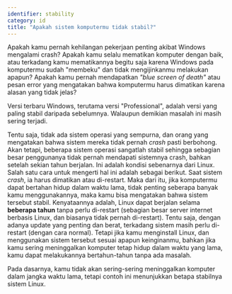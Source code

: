 ```yaml
---
identifier: stability
category: id
title: "Apakah sistem komputermu tidak stabil?"
---
```


Apakah kamu pernah kehilangan pekerjaan penting akibat Windows mengalami crash? Apakah kamu selalu mematikan komputer dengan baik, atau terkadang kamu mematikannya begitu saja karena Windows pada komputermu sudah "membeku" dan tidak mengijinkanmu melakukan apapun? Apakah kamu pernah mendapatkan <i>"blue screen of death"</i> atau pesan error yang mengatakan bahwa komputermu harus dimatikan karena alasan yang tidak jelas?

Versi terbaru Windows, terutama versi "Professional", adalah versi yang paling stabil daripada sebelumnya. Walaupun demikian masalah ini masih sering terjadi.

Tentu saja, tidak ada sistem operasi yang sempurna, dan orang yang mengatakan bahwa sistem mereka tidak pernah <i>crash</i> pasti berbohong. Akan tetapi, beberapa sistem operasi sangatlah stabil sehingga sebagian besar penggunanya tidak pernah mendapati sistemnya crash, bahkan setelah sekian tahun berjalan. Ini adalah kondisi sebenarnya dari Linux. Salah satu cara untuk mengerti hal ini adalah sebagai berikut. Saat sistem <i>crash</i>, ia harus dimatikan atau di-restart. Maka dari itu, jika komputermu dapat bertahan hidup dalam waktu lama, tidak penting seberapa banyak kamu menggunakannya, maka kamu bisa mengatakan bahwa sistem tersebut stabil. Kenyataannya adalah, Linux dapat berjalan selama <b>beberapa tahun</b> tanpa perlu di-restart (sebagian besar server internet berbasis Linux, dan biasanya tidak pernah di-restart). Tentu saja, dengan adanya update yang penting dan berat, terkadang sistem masih perlu di-restart (dengan cara normal). Tetapi jika kamu menginstall Linux, dan menggunakan sistem tersebut sesuai apapun keinginanmu, bahkan jika kamu sering meninggalkan komputer tetap hidup dalam waktu yang lama, kamu dapat melakukannya bertahun-tahun tanpa ada masalah.

Pada dasarnya, kamu tidak akan sering-sering meninggalkan komputer dalam jangka waktu lama, tetapi contoh ini menunjukkan betapa stabilnya sistem Linux.




